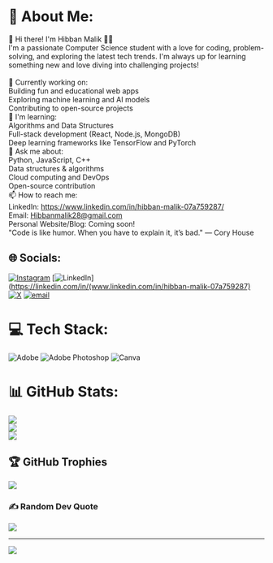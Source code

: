 # 💫 About Me:
👋 Hi there! I'm Hibban Malik 👨‍💻<br>I'm a passionate Computer Science student with a love for coding, problem-solving, and exploring the latest tech trends. I'm always up for learning something new and love diving into challenging projects!<br><br>🔭 Currently working on:<br>Building fun and educational web apps<br>Exploring machine learning and AI models<br>Contributing to open-source projects<br>🌱 I'm learning:<br>Algorithms and Data Structures<br>Full-stack development (React, Node.js, MongoDB)<br>Deep learning frameworks like TensorFlow and PyTorch<br>💬 Ask me about:<br>Python, JavaScript, C++<br>Data structures & algorithms<br>Cloud computing and DevOps<br>Open-source contribution<br>📫 How to reach me:<br>LinkedIn: https://www.linkedin.com/in/hibban-malik-07a759287/ <br>Email: Hibbanmalik28@gmail.com <br>Personal Website/Blog: Coming soon! <br>"Code is like humor. When you have to explain it, it’s bad." — Cory House


## 🌐 Socials:
[![Instagram](https://img.shields.io/badge/Instagram-%23E4405F.svg?logo=Instagram&logoColor=white)](https://instagram.com/h6.iix) [![LinkedIn](https://img.shields.io/badge/LinkedIn-%230077B5.svg?logo=linkedin&logoColor=white)](https://linkedin.com/in/(www.linkedin.com/in/hibban-malik-07a759287) [![X](https://img.shields.io/badge/X-black.svg?logo=X&logoColor=white)](https://x.com/@Hibban_malik) [![email](https://img.shields.io/badge/Email-D14836?logo=gmail&logoColor=white)](mailto:Hibbanmalik28@gmail.com) 

# 💻 Tech Stack:
![Adobe](https://img.shields.io/badge/adobe-%23FF0000.svg?style=for-the-badge&logo=adobe&logoColor=white) ![Adobe Photoshop](https://img.shields.io/badge/adobe%20photoshop-%2331A8FF.svg?style=for-the-badge&logo=adobe%20photoshop&logoColor=white) ![Canva](https://img.shields.io/badge/Canva-%2300C4CC.svg?style=for-the-badge&logo=Canva&logoColor=white)
# 📊 GitHub Stats:
![](https://github-readme-stats.vercel.app/api?username=HibbanMalik&theme=dark&hide_border=false&include_all_commits=false&count_private=false)<br/>
![](https://github-readme-streak-stats.herokuapp.com/?user=HibbanMalik&theme=dark&hide_border=false)<br/>
![](https://github-readme-stats.vercel.app/api/top-langs/?username=HibbanMalik&theme=dark&hide_border=false&include_all_commits=false&count_private=false&layout=compact)

## 🏆 GitHub Trophies
![](https://github-profile-trophy.vercel.app/?username=HibbanMalik&theme=default&no-frame=false&no-bg=true&margin-w=4)

### ✍️ Random Dev Quote
![](https://quotes-github-readme.vercel.app/api?type=horizontal&theme=radical)

---
[![](https://visitcount.itsvg.in/api?id=HibbanMalik&icon=0&color=0)](https://visitcount.itsvg.in)

<!-- Proudly created with GPRM ( https://gprm.itsvg.in ) -->
